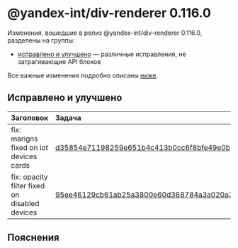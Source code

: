 # @yandex-int/div-renderer 0.116.0

<!-- ЧЕЛОВЕЧЕСКОЕ ВСТУПЛЕНИЕ -->

Изменения, вошедшие в релиз @yandex-int/div-renderer 0.116.0, разделены на группы:

* [исправлено и улучшено](#Исправлено-и-улучшено) — различные исправления, не затрагивающие API блоков

Все важные изменения подробно описаны [ниже](#Пояснения).

## Исправлено и улучшено

| Заголовок                                     | Задача                                     | PR  |
| :-------------------------------------------- | :----------------------------------------- | :-- |
| fix: marigns fixed on iot devices cards       | [d35854e71198259e651b4c413b0cc6f8bfe49e0b] | N/A |
| fix: opacity filter fixed on disabled devices | [95ee46129cb61ab25a3800e60d368784a3a020a3] | N/A |

## Пояснения

[d35854e71198259e651b4c413b0cc6f8bfe49e0b]: https://a.yandex-team.ru/arc_vcs/commit/d35854e71198259e651b4c413b0cc6f8bfe49e0b
[95ee46129cb61ab25a3800e60d368784a3a020a3]: https://a.yandex-team.ru/arc_vcs/commit/95ee46129cb61ab25a3800e60d368784a3a020a3
